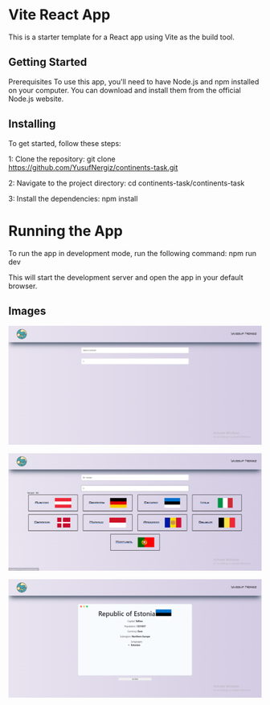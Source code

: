 # Vite React App
This is a starter template for a React app using Vite as the build tool.

## Getting Started
Prerequisites
To use this app, you'll need to have Node.js and npm installed on your computer. You can download and install them from the official Node.js website.

## Installing
To get started, follow these steps:

1: Clone the repository:
git clone https://github.com/YusufNergiz/continents-task.git

2: Navigate to the project directory:
cd continents-task/continents-task

3: Install the dependencies:
npm install

# Running the App
To run the app in development mode, run the following command:
npm run dev

This will start the development server and open the app in your default browser.

## Images

![](images/task1.PNG)

![](images/task2.PNG)

![](images/task3.PNG)



